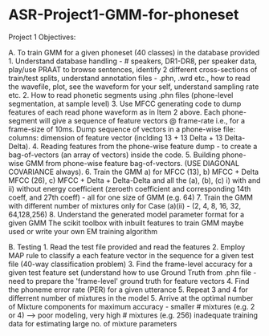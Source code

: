 # ASR-Project1-GMM-for-phoneset

Project 1 Objectives:

A. To train GMM for a given phoneset (40 classes) in the database provided
    1. Understand database handling - # speakers, DR1-DR8, per speaker data, play/use PRAAT to browse sentences, identify 2 different cross-sections of train/test splits, understand annotation files - .phn, .wrd etc., how to read the wavefile, plot, see the waveform for your self, understand sampling rate etc.
    2. How to read phonetic segments using .phn files (phone-level segmentation, at sample level)
    3. Use MFCC generating code to dump features of each read phone waveform as in Item 2 above. Each phone-segment will give a sequence of feature vectors @ frame-rate i.e., for a frame-size of 10ms. Dump sequence of vectors in a phone-wise file: columns: dimension of feature vector (inclding 13 + 13 Delta + 13 Delta-Delta).
    4. Reading features from the phone-wise feature dump - to create a bag-of-vectors (an array of vectors) inside the code.
    5. Building phone-wise GMM from phone-wise feature bag-of-vectors. (USE DIAGONAL COVARIANCE always).
    6. Train the GMM a) for MFCC (13), b) MFCC + Delta MFCC (26), c) MFCC + Delta + Delta-Delta and all the (a), (b), (c) i) with and ii) without energy coefficient (zeroeth coefficient and corresponding 14th coeff, and 27th coeff) - all for one size of GMM (e.g. 64)
    7. Train the GMM with different number of mixtures only for Case (a)(ii) - (2, 4, 8, 16, 32, 64,128,256) 
    8. Understand the generated model parameter format for a given GMM
The scikit toolbox with inbuilt features to train GMM maybe used or write your own EM training algorithm

B. Testing
    1. Read the test file provided and read the features
    2. Employ MAP rule to classify a each  feature vector in the sequence for a given test file (40-way classification problem)
    3. Find the frame-level accuracy for a given test feature set (understand how to use Ground Truth from .phn file - need to prepare the 'frame-level' ground truth for feature vectors
    4. Find the phoneme error rate (PER) for a given utterance
    5. Repeat 3 and 4 for differrent number of mixtures in the model
    5. Arrive at the optimal number of Mixture components for maximum accuracy - smaller # mixtures (e.g. 2 or 4) --> poor modeling, very high # mixtures (e.g. 256) inadequate training data for estimating large no. of mixture parameters
